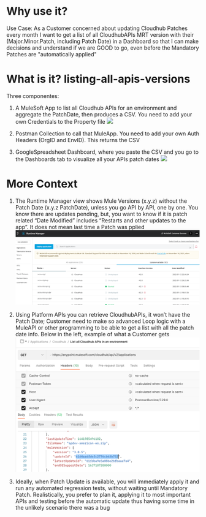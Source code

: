# Why use it? 
Use Case: As a Customer concerned about updating Cloudhub Patches every month I want to get a list of all CloudhubAPIs MRT version with their (Major.Minor.Patch, including Patch Date) in a Dashboard so that I can make decisions and understand if we are GOOD to go, even before the Mandatory Patches are "automatically applied"

# What is it? listing-all-apis-versions
Three componentes: 
1. A MuleSoft App to list all Cloudhub APIs for an environment and aggregate the PatchDate, then produces a CSV. You need to add your own Credentials to the Property file
![](img/listing-all-apis-versions/blob/main/img/MuleApp-Flow.png)

2. Postman Collection to call that MuleApp. You need to add your own Auth Headers (OrgID and EnvID). This returns the CSV
![]()

3. GoogleSpreadsheet Dashboard, where you paste the CSV and you go to the Dashboards tab to visualize all your APIs patch dates 
![](img/listing-all-apis-versions/blob/main/img/DashboardSpreadsheet.png?raw=true)


# More Context 
1. The Runtime Manager view shows Mule Versions (x.y.z) without the Patch Date (x.y.z PatchDate), unless you go API by API, one by one. You know there are updates pending, but, you want to know if it is patch related 
“Date Modified” includes “Restarts and other updates to the app”. It does not mean last time a Patch was pplied
![](https://github.com/angelalberici/listing-all-apis-versions/blob/main/img/RuntimeManagerScreen.png?raw=true)

2. Using Platform APIs you can retrieve CloudhubAPIs, it won’t have the Patch Date; Customer need to make so advanced Loop logic with a MuleAPI or other programming to be able to get a list with all the patch date info. Below in the left, example of what a Customer gets
![](https://github.com/angelalberici/listing-all-apis-versions/blob/main/img/PlatformAPIsListCloudhubAPIs.png?raw=true)

3. Ideally, when Patch Update is available, you will immediately apply it and run any automated regression tests, without waiting until Mandatory Patch. Realistically, you prefer to plan it, applying it to most important APIs and testing before the automatic update thus having some time in the unlikely scenario there was a bug
